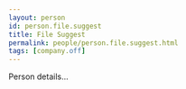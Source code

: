 ```yaml
---
layout: person
id: person.file.suggest
title: File Suggest
permalink: people/person.file.suggest.html
tags: [company.off]
---
```


Person details...